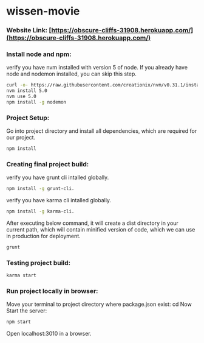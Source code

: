 # wissen-movie

### Website Link: [https://obscure-cliffs-31908.herokuapp.com/](https://obscure-cliffs-31908.herokuapp.com/)

### Install node and npm:

verify you have nvm installed with version 5 of node. If you already have node and nodemon installed, you can skip this step.

```sh
curl -o- https://raw.githubusercontent.com/creationix/nvm/v0.31.1/install.sh | bash
nvm install 5.0
nvm use 5.0
npm install -g nodemon
```

### Project Setup:
Go into project directory and install all dependencies, which are required for our project.

```sh
npm install
```

### Creating final project build:

verify you have grunt cli intalled globally.

```sh
npm install -g grunt-cli.
```

verify you have karma cli intalled globally.

```sh
npm install -g karma-cli.
```

After executing below command, it will create a dist directory in your current path, which will contain minified version of code, which we can use in production for deployment.

```sh
grunt
```


### Testing project build:

```sh
karma start
```

### Run project locally in browser:

Move your terminal to project directory where package.json exist: cd <path-to-project>
Now Start the server:

```sh
npm start
```

Open localhost:3010 in a browser.
